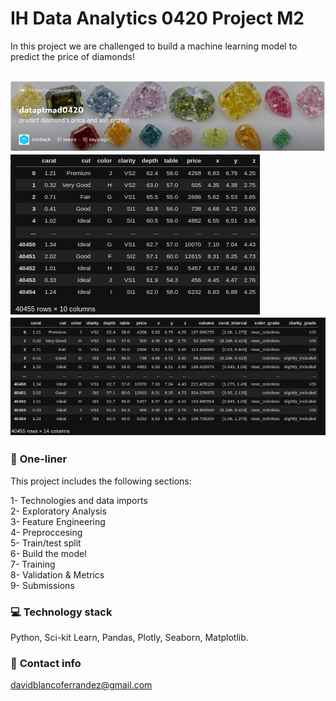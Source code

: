 # IH Data Analytics 0420 Project M2

In this project we are challenged to build a machine learning model to predict the price of diamonds!

![Image](images/1.png)
![Image](images/2.png)
![Image](images/3.png)
---

### :running: **One-liner**
This project includes the following sections:

1- Technologies and data imports  
2- Exploratory Analysis  
3- Feature Engineering  
4- Preproccesing  
5- Train/test split  
6- Build the model  
7- Training  
8- Validation & Metrics  
9- Submissions  

### :computer: **Technology stack**
Python, Sci-kit Learn, Pandas, Plotly, Seaborn, Matplotlib.

### :love_letter: **Contact info**
davidblancoferrandez@gmail.com
